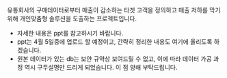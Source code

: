 유통회사의 구매데이터로부터 매출이 감소하는 타겟 고객을 정의하고 매출 저하를 막기 위해 개인맞춤형 솔루션을 도출하는 프로젝트입니다.

- 자세한 내용은 ppt를 참고하시기 바랍니다.
- ppt는 4월 5일중에 업로드 할 예정이고, 간략히 정리한 내용도 여기에 올리도록 하겠습니다.
- 원본 데이터가 있는 db는 보얀 규약상 보여드릴 수 없고, 이에 따라 데이터 가공 과정 역시 구두설명만 드리게 되었습니다. 이 점 양해 부탁드립니다.
